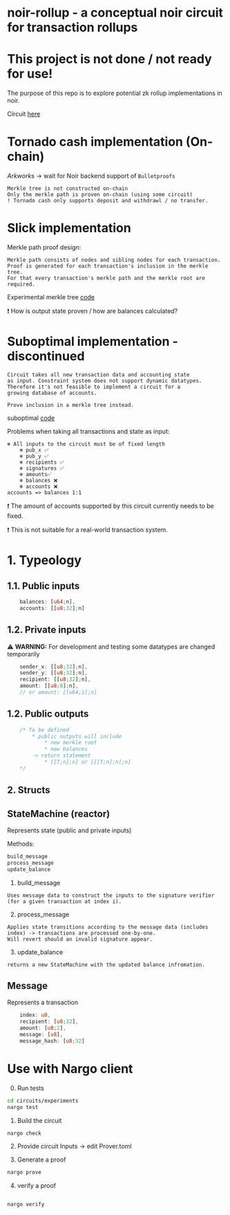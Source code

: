 # noir-rollup - a conceptual noir circuit for transaction rollups 

# This project is not done / not ready for use! 

The purpose of this repo is to explore potential zk rollup implementations in noir.

Circuit [here](https://github.com/jonas089/noir-rollup/tree/master/circuit/src)

# Tornado cash implementation (On-chain)
*Arkworks* -> wait for Noir backend support of `Bulletproofs`
```
Merkle tree is not constructed on-chain
Only the merkle path is proven on-chain (using some circuit)
! Tornado cash only supports deposit and withdrawl / no transfer.
```

# Slick implementation

Merkle path proof design:

```
Merkle path consists of nodes and sibling nodes for each transaction.
Proof is generated for each transaction's inclusion in the merkle tree.
For that every transaction's merkle path and the merkle root are required.
```

Experimental merkle tree [code](https://github.com/jonas089/noir-rollup/blob/master/merkle-tree/src/main.rs)

❗ How is output state proven / how are balances calculated?


# Suboptimal implementation - discontinued

```
Circuit takes all new transaction data and accounting state
as input. Constraint system does not support dynamic datatypes.
Therefore it's not feasible to implement a circuit for a
growing database of accounts.

Prove inclusion in a merkle tree instead.
```

suboptimal [code](https://github.com/jonas089/noir-rollup/tree/master/circuits/experiments)

Problems when taking all transactions and state as input:
```
❄️ All inputs to the circuit must be of fixed length
    ❄️ pub_x ✅ 
    ❄️ pub_y ✅ 
    ❄️ recipients ✅ 
    ❄️ signatures ✅ 
    ❄️ amounts✅  
    ❄️ balances ❌
    ❄️ accounts ❌
accounts => balances 1:1
```
❗ The amount of accounts supported by this circuit currently needs to be fixed.

❗ This is not suitable for a real-world transaction system.



# 1. Typeology

## 1.1. Public inputs

```Rust
    balances: [u64;n], 
    accounts: [[u8;32];n]
```

## 1.2. Private inputs


⚠️ **WARNING:** For development and testing some datatypes are changed temporarily


```Rust
    sender_x: [[u8;32];n],
    sender_y: [[u8;32];n],
    recipient: [[u8;32];n],
    amount: [[u8;8];n],
    // or amount: [[u64;1];n]
```

## 1.2. Public outputs
```Rust
    /* To be defined
        * public outputs will include
            * new merkle root
            * new balances
        -> return statement
            * [[T;n];n] or [[[T;n];n];n]
    */
```

## 2. Structs

## StateMachine (reactor)

Represents state (public and private inputs)

Methods:

```Rust
build_message
process_message
update_balance
```

1. build_message

```
Uses message data to construct the inputs to the signature verifier (for a given transaction at index i).
```

2. process_message

```
Applies state transitions according to the message data (includes index) -> transactions are processed one-by-one.
Will revert should an invalid signature appear.
```

3. update_balance

```
returns a new StateMachine with the updated balance infromation.
```

## Message

Represents a transaction

```Rust
    index: u8,
    recipient: [u8;32],
    amount: [u8;2],
    message: [u8],
    message_hash: [u8;32]
```

# Use with Nargo client

0. Run tests

```bash
cd circuits/experiments
nargo test
```

1. Build the circuit

```bash
nargo check
```

2. Provide circuit Inputs -> edit Prover.toml

3. Generate a proof

```bash
nargo prove
```

4. verify a proof

```bash

nargo verify
```
